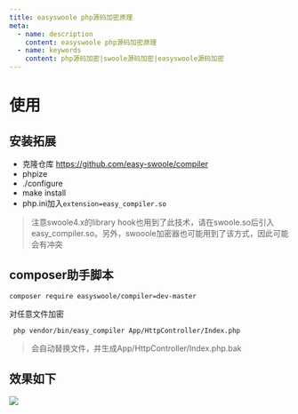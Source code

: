```yaml
---
title: easyswoole php源码加密原理
meta:
  - name: description
    content: easyswoole php源码加密原理
  - name: keywords
    content: php源码加密|swoole源码加密|easyswoole源码加密
---
```

# 使用
## 安装拓展
- 克隆仓库 https://github.com/easy-swoole/compiler
- phpize
- ./configure
- make install
- php.ini加入```extension=easy_compiler.so```

> 注意swoole4.x的library hook也用到了此技术，请在swoole.so后引入easy_compiler.so。另外，swooole加密器也可能用到了该方式，因此可能会有冲突

## composer助手脚本
```
composer require easyswoole/compiler=dev-master
```
对任意文件加密
```
 php vendor/bin/easy_compiler App/HttpController/Index.php 
```

> 会自动替换文件，并生成App/HttpController/Index.php.bak


## 效果如下
![](/Images/Other/CodeEncrypt/encrypt.png)